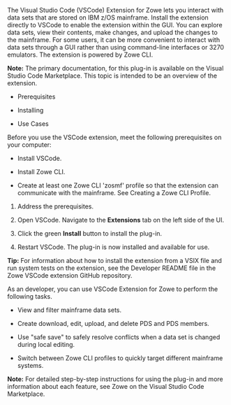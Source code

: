 <?xml version="1.0" encoding="UTF-8"?><?workdir /opt/dita-ot/out/.tmp?><?workdir-uri file:/opt/dita-ot/out/.tmp/?><?path2project ../?><?path2project-uri ../?><?path2rootmap-uri ../?><topic xmlns:ditaarch="http://dita.oasis-open.org/architecture/2005/" xmlns:dita-ot="http://dita-ot.sourceforge.net/ns/201007/dita-ot" class="- topic/topic " ditaarch:DITAArchVersion="1.2" domains="(topic hi-d) (topic ut-d) (topic indexing-d) (topic hazard-d) (topic abbrev-d) (topic pr-d) (topic sw-d) (topic ui-d)" id="vscode-extension-for-zowe" xtrf="file:/opt/dita-ot/data/user-guide/cli-vscodeplugin.md" xtrc="topic:1;182:3"><title class="- topic/title " xtrf="file:/opt/dita-ot/data/user-guide/cli-vscodeplugin.md" xtrc="title:1;182:3">VSCode Extension for Zowe</title><body class="- topic/body " xtrf="file:/opt/dita-ot/data/user-guide/cli-vscodeplugin.md" xtrc="body:1;182:3"><p class="- topic/p " xtrf="file:/opt/dita-ot/data/user-guide/cli-vscodeplugin.md" xtrc="p:1;182:3">The Visual Studio Code (VSCode) Extension for Zowe lets you interact with data sets that are stored on IBM z/OS mainframe. Install the extension directly to <xref class="- topic/xref " href="https://code.visualstudio.com/" format="html" scope="external" xtrf="file:/opt/dita-ot/data/user-guide/cli-vscodeplugin.md" xtrc="xref:1;182:3">VSCode</xref> to enable the extension within the GUI. You can explore data sets, view their contents, make changes, and upload the changes to the mainframe. For some users, it can be more convenient to interact with data sets through a GUI rather than using command-line interfaces or 3270 emulators. The extension is powered by Zowe CLI.</p><p class="- topic/p " xtrf="file:/opt/dita-ot/data/user-guide/cli-vscodeplugin.md" xtrc="p:2;182:3"><b class="+ topic/ph hi-d/b " xtrf="file:/opt/dita-ot/data/user-guide/cli-vscodeplugin.md" xtrc="b:1;182:3">Note:</b> The primary documentation, for this plug-in is available on the <xref class="- topic/xref " href="https://marketplace.visualstudio.com/items?itemName=Zowe.vscode-extension-for-zowe" format="html" scope="external" xtrf="file:/opt/dita-ot/data/user-guide/cli-vscodeplugin.md" xtrc="xref:2;182:3">Visual Studio Code Marketplace</xref>. This topic is intended to be an overview of the extension.</p><ul class="- topic/ul " xtrf="file:/opt/dita-ot/data/user-guide/cli-vscodeplugin.md" xtrc="ul:1;182:3"><li class="- topic/li " xtrf="file:/opt/dita-ot/data/user-guide/cli-vscodeplugin.md" xtrc="li:1;182:3"><p class="- topic/p " xtrf="file:/opt/dita-ot/data/user-guide/cli-vscodeplugin.md" xtrc="p:3;182:3"><xref class="- topic/xref " href="#prerequisites" dita-ot:orig-format="html" format="dita" xtrf="file:/opt/dita-ot/data/user-guide/cli-vscodeplugin.md" xtrc="xref:3;182:3">Prerequisites</xref></p></li><li class="- topic/li " xtrf="file:/opt/dita-ot/data/user-guide/cli-vscodeplugin.md" xtrc="li:2;182:3"><p class="- topic/p " xtrf="file:/opt/dita-ot/data/user-guide/cli-vscodeplugin.md" xtrc="p:4;182:3"><xref class="- topic/xref " href="#installing" dita-ot:orig-format="html" format="dita" xtrf="file:/opt/dita-ot/data/user-guide/cli-vscodeplugin.md" xtrc="xref:4;182:3">Installing</xref></p></li><li class="- topic/li " xtrf="file:/opt/dita-ot/data/user-guide/cli-vscodeplugin.md" xtrc="li:3;182:3"><p class="- topic/p " xtrf="file:/opt/dita-ot/data/user-guide/cli-vscodeplugin.md" xtrc="p:5;182:3"><xref class="- topic/xref " href="#use-cases" dita-ot:orig-format="html" format="dita" xtrf="file:/opt/dita-ot/data/user-guide/cli-vscodeplugin.md" xtrc="xref:5;182:3">Use Cases</xref></p></li></ul></body><topic class="- topic/topic " ditaarch:DITAArchVersion="1.2" domains="(topic hi-d) (topic ut-d) (topic indexing-d) (topic hazard-d) (topic abbrev-d) (topic pr-d) (topic sw-d) (topic ui-d)" id="prerequisites" xtrf="file:/opt/dita-ot/data/user-guide/cli-vscodeplugin.md" xtrc="topic:2;182:3"><title class="- topic/title " xtrf="file:/opt/dita-ot/data/user-guide/cli-vscodeplugin.md" xtrc="title:2;182:3">Prerequisites</title><body class="- topic/body " xtrf="file:/opt/dita-ot/data/user-guide/cli-vscodeplugin.md" xtrc="body:2;182:3"><p class="- topic/p " xtrf="file:/opt/dita-ot/data/user-guide/cli-vscodeplugin.md" xtrc="p:6;182:3">Before you use the VSCode extension, meet the following prerequisites on your computer:</p><ul class="- topic/ul " xtrf="file:/opt/dita-ot/data/user-guide/cli-vscodeplugin.md" xtrc="ul:2;182:3"><li class="- topic/li " xtrf="file:/opt/dita-ot/data/user-guide/cli-vscodeplugin.md" xtrc="li:4;182:3"><p class="- topic/p " xtrf="file:/opt/dita-ot/data/user-guide/cli-vscodeplugin.md" xtrc="p:7;182:3">Install <xref class="- topic/xref " href="https://code.visualstudio.com/" format="html" scope="external" xtrf="file:/opt/dita-ot/data/user-guide/cli-vscodeplugin.md" xtrc="xref:6;182:3">VSCode</xref>.</p></li><li class="- topic/li " xtrf="file:/opt/dita-ot/data/user-guide/cli-vscodeplugin.md" xtrc="li:5;182:3"><p class="- topic/p " xtrf="file:/opt/dita-ot/data/user-guide/cli-vscodeplugin.md" xtrc="p:8;182:3"><xref class="- topic/xref " href="3c5639783a4a2573d79d3f8de6929684303817ff.md" dita-ot:orig-format="markdown" format="dita" xtrf="file:/opt/dita-ot/data/user-guide/cli-vscodeplugin.md" xtrc="xref:7;182:3">Install Zowe CLI</xref>.</p></li><li class="- topic/li " xtrf="file:/opt/dita-ot/data/user-guide/cli-vscodeplugin.md" xtrc="li:6;182:3"><p class="- topic/p " xtrf="file:/opt/dita-ot/data/user-guide/cli-vscodeplugin.md" xtrc="p:9;182:3">Create at least one Zowe CLI 'zosmf' profile so that the extension can communicate with the mainframe. See <xref class="- topic/xref " href="3c5639783a4a2573d79d3f8de6929684303817ff.md#creating-a-zowe-cli-profile" dita-ot:orig-format="markdown" format="dita" xtrf="file:/opt/dita-ot/data/user-guide/cli-vscodeplugin.md" xtrc="xref:8;182:3">Creating a Zowe CLI Profile</xref>.</p></li></ul></body></topic><topic class="- topic/topic " ditaarch:DITAArchVersion="1.2" domains="(topic hi-d) (topic ut-d) (topic indexing-d) (topic hazard-d) (topic abbrev-d) (topic pr-d) (topic sw-d) (topic ui-d)" id="installing" xtrf="file:/opt/dita-ot/data/user-guide/cli-vscodeplugin.md" xtrc="topic:3;182:3"><title class="- topic/title " xtrf="file:/opt/dita-ot/data/user-guide/cli-vscodeplugin.md" xtrc="title:3;182:3">Installing</title><body class="- topic/body " xtrf="file:/opt/dita-ot/data/user-guide/cli-vscodeplugin.md" xtrc="body:3;182:3"><ol class="- topic/ol " xtrf="file:/opt/dita-ot/data/user-guide/cli-vscodeplugin.md" xtrc="ol:1;182:3"><li class="- topic/li " xtrf="file:/opt/dita-ot/data/user-guide/cli-vscodeplugin.md" xtrc="li:7;182:3"><p class="- topic/p " xtrf="file:/opt/dita-ot/data/user-guide/cli-vscodeplugin.md" xtrc="p:10;182:3">Address <xref class="- topic/xref " href="#prerequisites" dita-ot:orig-format="html" format="dita" xtrf="file:/opt/dita-ot/data/user-guide/cli-vscodeplugin.md" xtrc="xref:9;182:3">the prerequisites</xref>.</p></li><li class="- topic/li " xtrf="file:/opt/dita-ot/data/user-guide/cli-vscodeplugin.md" xtrc="li:8;182:3"><p class="- topic/p " xtrf="file:/opt/dita-ot/data/user-guide/cli-vscodeplugin.md" xtrc="p:11;182:3">Open VSCode. Navigate to the <b class="+ topic/ph hi-d/b " xtrf="file:/opt/dita-ot/data/user-guide/cli-vscodeplugin.md" xtrc="b:2;182:3">Extensions</b> tab on the left side of the UI.</p></li><li class="- topic/li " xtrf="file:/opt/dita-ot/data/user-guide/cli-vscodeplugin.md" xtrc="li:9;182:3"><p class="- topic/p " xtrf="file:/opt/dita-ot/data/user-guide/cli-vscodeplugin.md" xtrc="p:12;182:3">Click the green <b class="+ topic/ph hi-d/b " xtrf="file:/opt/dita-ot/data/user-guide/cli-vscodeplugin.md" xtrc="b:3;182:3">Install</b> button to install the plug-in.</p></li><li class="- topic/li " xtrf="file:/opt/dita-ot/data/user-guide/cli-vscodeplugin.md" xtrc="li:10;182:3"><p class="- topic/p " xtrf="file:/opt/dita-ot/data/user-guide/cli-vscodeplugin.md" xtrc="p:13;182:3">Restart VSCode. The plug-in is now installed and available for use.</p></li></ol><p class="- topic/p " xtrf="file:/opt/dita-ot/data/user-guide/cli-vscodeplugin.md" xtrc="p:14;182:3"><b class="+ topic/ph hi-d/b " xtrf="file:/opt/dita-ot/data/user-guide/cli-vscodeplugin.md" xtrc="b:4;182:3">Tip:</b> For information about how to install the extension from a VSIX file and run system tests on the extension, see the Developer README file in the Zowe VSCode extension GitHub repository.</p></body></topic><topic class="- topic/topic " ditaarch:DITAArchVersion="1.2" domains="(topic hi-d) (topic ut-d) (topic indexing-d) (topic hazard-d) (topic abbrev-d) (topic pr-d) (topic sw-d) (topic ui-d)" id="use-cases" xtrf="file:/opt/dita-ot/data/user-guide/cli-vscodeplugin.md" xtrc="topic:4;182:3"><title class="- topic/title " xtrf="file:/opt/dita-ot/data/user-guide/cli-vscodeplugin.md" xtrc="title:4;182:3">Use-Cases</title><body class="- topic/body " xtrf="file:/opt/dita-ot/data/user-guide/cli-vscodeplugin.md" xtrc="body:4;182:3"><p class="- topic/p " xtrf="file:/opt/dita-ot/data/user-guide/cli-vscodeplugin.md" xtrc="p:15;182:3">As an developer, you can use VSCode Extension for Zowe to perform the following tasks.</p><ul class="- topic/ul " xtrf="file:/opt/dita-ot/data/user-guide/cli-vscodeplugin.md" xtrc="ul:3;182:3"><li class="- topic/li " xtrf="file:/opt/dita-ot/data/user-guide/cli-vscodeplugin.md" xtrc="li:11;182:3"><p class="- topic/p " xtrf="file:/opt/dita-ot/data/user-guide/cli-vscodeplugin.md" xtrc="p:16;182:3">View and filter mainframe data sets.</p></li><li class="- topic/li " xtrf="file:/opt/dita-ot/data/user-guide/cli-vscodeplugin.md" xtrc="li:12;182:3"><p class="- topic/p " xtrf="file:/opt/dita-ot/data/user-guide/cli-vscodeplugin.md" xtrc="p:17;182:3">Create download, edit, upload, and delete PDS and PDS members.</p></li><li class="- topic/li " xtrf="file:/opt/dita-ot/data/user-guide/cli-vscodeplugin.md" xtrc="li:13;182:3"><p class="- topic/p " xtrf="file:/opt/dita-ot/data/user-guide/cli-vscodeplugin.md" xtrc="p:18;182:3">Use "safe save" to safely resolve conflicts when a data set is changed during local editing.</p></li><li class="- topic/li " xtrf="file:/opt/dita-ot/data/user-guide/cli-vscodeplugin.md" xtrc="li:14;182:3"><p class="- topic/p " xtrf="file:/opt/dita-ot/data/user-guide/cli-vscodeplugin.md" xtrc="p:19;182:3">Switch between Zowe CLI profiles to quickly target different mainframe systems.</p></li></ul><p class="- topic/p " xtrf="file:/opt/dita-ot/data/user-guide/cli-vscodeplugin.md" xtrc="p:20;182:3"><b class="+ topic/ph hi-d/b " xtrf="file:/opt/dita-ot/data/user-guide/cli-vscodeplugin.md" xtrc="b:5;182:3">Note:</b> For detailed step-by-step instructions for using the plug-in and more information about each feature, see <xref class="- topic/xref " href="https://marketplace.visualstudio.com/items?itemName=Zowe.vscode-extension-for-zowe" format="html" scope="external" xtrf="file:/opt/dita-ot/data/user-guide/cli-vscodeplugin.md" xtrc="xref:10;182:3">Zowe on the Visual Studio Code Marketplace</xref>.</p></body></topic></topic>
